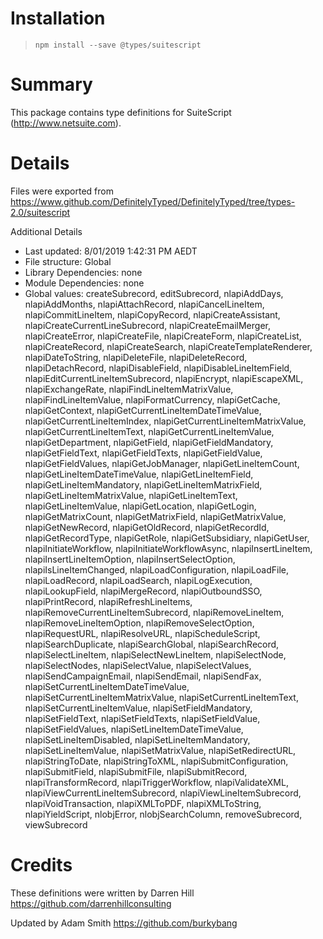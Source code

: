 # Installation
> `npm install --save @types/suitescript`

# Summary
This package contains type definitions for SuiteScript (http://www.netsuite.com).

# Details
Files were exported from https://www.github.com/DefinitelyTyped/DefinitelyTyped/tree/types-2.0/suitescript

Additional Details
 * Last updated: 8/01/2019 1:42:31 PM AEDT
 * File structure: Global
 * Library Dependencies: none
 * Module Dependencies: none
 * Global values: createSubrecord, editSubrecord, nlapiAddDays, nlapiAddMonths, nlapiAttachRecord, nlapiCancelLineItem, nlapiCommitLineItem, nlapiCopyRecord, nlapiCreateAssistant, nlapiCreateCurrentLineSubrecord, nlapiCreateEmailMerger, nlapiCreateError, nlapiCreateFile, nlapiCreateForm, nlapiCreateList, nlapiCreateRecord, nlapiCreateSearch, nlapiCreateTemplateRenderer, nlapiDateToString, nlapiDeleteFile, nlapiDeleteRecord, nlapiDetachRecord, nlapiDisableField, nlapiDisableLineItemField, nlapiEditCurrentLineItemSubrecord, nlapiEncrypt, nlapiEscapeXML, nlapiExchangeRate, nlapiFindLineItemMatrixValue, nlapiFindLineItemValue, nlapiFormatCurrency, nlapiGetCache, nlapiGetContext, nlapiGetCurrentLineItemDateTimeValue, nlapiGetCurrentLineItemIndex, nlapiGetCurrentLineItemMatrixValue, nlapiGetCurrentLineItemText, nlapiGetCurrentLineItemValue, nlapiGetDepartment, nlapiGetField, nlapiGetFieldMandatory, nlapiGetFieldText, nlapiGetFieldTexts, nlapiGetFieldValue, nlapiGetFieldValues, nlapiGetJobManager, nlapiGetLineItemCount, nlapiGetLineItemDateTimeValue, nlapiGetLineItemField, nlapiGetLineItemMandatory, nlapiGetLineItemMatrixField, nlapiGetLineItemMatrixValue, nlapiGetLineItemText, nlapiGetLineItemValue, nlapiGetLocation, nlapiGetLogin, nlapiGetMatrixCount, nlapiGetMatrixField, nlapiGetMatrixValue, nlapiGetNewRecord, nlapiGetOldRecord, nlapiGetRecordId, nlapiGetRecordType, nlapiGetRole, nlapiGetSubsidiary, nlapiGetUser, nlapiInitiateWorkflow, nlapiInitiateWorkflowAsync, nlapiInsertLineItem, nlapiInsertLineItemOption, nlapiInsertSelectOption, nlapiIsLineItemChanged, nlapiLoadConfiguration, nlapiLoadFile, nlapiLoadRecord, nlapiLoadSearch, nlapiLogExecution, nlapiLookupField, nlapiMergeRecord, nlapiOutboundSSO, nlapiPrintRecord, nlapiRefreshLineItems, nlapiRemoveCurrentLineItemSubrecord, nlapiRemoveLineItem, nlapiRemoveLineItemOption, nlapiRemoveSelectOption, nlapiRequestURL, nlapiResolveURL, nlapiScheduleScript, nlapiSearchDuplicate, nlapiSearchGlobal, nlapiSearchRecord, nlapiSelectLineItem, nlapiSelectNewLineItem, nlapiSelectNode, nlapiSelectNodes, nlapiSelectValue, nlapiSelectValues, nlapiSendCampaignEmail, nlapiSendEmail, nlapiSendFax, nlapiSetCurrentLineItemDateTimeValue, nlapiSetCurrentLineItemMatrixValue, nlapiSetCurrentLineItemText, nlapiSetCurrentLineItemValue, nlapiSetFieldMandatory, nlapiSetFieldText, nlapiSetFieldTexts, nlapiSetFieldValue, nlapiSetFieldValues, nlapiSetLineItemDateTimeValue, nlapiSetLineItemDisabled, nlapiSetLineItemMandatory, nlapiSetLineItemValue, nlapiSetMatrixValue, nlapiSetRedirectURL, nlapiStringToDate, nlapiStringToXML, nlapiSubmitConfiguration, nlapiSubmitField, nlapiSubmitFile, nlapiSubmitRecord, nlapiTransformRecord, nlapiTriggerWorkflow, nlapiValidateXML, nlapiViewCurrentLineItemSubrecord, nlapiViewLineItemSubrecord, nlapiVoidTransaction, nlapiXMLToPDF, nlapiXMLToString, nlapiYieldScript, nlobjError, nlobjSearchColumn, removeSubrecord, viewSubrecord

# Credits
These definitions were written by Darren Hill <https://github.com/darrenhillconsulting>

Updated by Adam Smith <https://github.com/burkybang>
